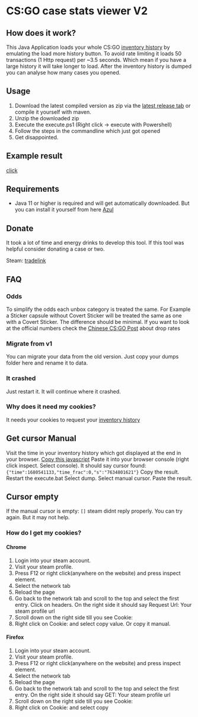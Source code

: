 # CS:GO case stats viewer V2

## How does it work?

This Java Application loads your whole CS:GO <a href=https://steamcommunity.com/my/inventoryhistory>inventory
history</a> by emulating the load more history button.
To avoid rate limiting it loads 50 transactions (1 Http request) per ~3.5 seconds. Which mean if you have a large
history it will take longer to load.
After the inventory history is dumped you can analyse how many cases you opened.

## Usage

1. Download the latest compiled version as zip via
   the <a href=https://github.com/cantryDev/CSGOCaseStatsViewerV2/releases/latest>latest release tab</a> or compile it
   yourself with maven.
2. Unzip the downloaded zip
3. Execute the execute.ps1 (Right click -> execute with Powershell)
4. Follow the steps in the commandline which just got opened
5. Get disappointed.

## Example result

<a href=https://github.com/cantryDev/CSGOCaseStatsViewerV2/blob/master/result_18_06_2023_14_07.txt>click</a>

## Requirements

- Java 11 or higher is required and will get automatically downloaded. But you can install it yourself from
  here [Azul](https://www.azul.com/downloads/?version=java-21-lts&package=jre#zulu)


## Donate

It took a lot of time and energy drinks to develop this tool.
If this tool was helpful consider donating a case or two.

Steam: <a href="https://steamcommunity.com/tradeoffer/new/?partner=58001078&token=jeCI_XHm">tradelink</a>

## FAQ

### Odds

To simplify the odds each unbox category is treated the same.
For Example a Sticker capsule without Covert Sticker will be treated the same as one with a Covert Sticker.
The difference should be minimal.
If you want to look at the official numbers check
the <a href="https://www.csgo.com.cn/news/gamebroad/20170911/206155.shtml">Chinese CS:GO Post</a>  about drop rates

### Migrate from v1

You can migrate your data from the old version.
Just copy your dumps folder here and rename it to data.

### It crashed

Just restart it. It will continue where it crashed.

### Why does it need my cookies?

It needs your cookies to request your <a href=https://steamcommunity.com/my/inventoryhistory>inventory history</a>

## Get cursor Manual

Visit the time in your inventory history which got displayed at the end in your browser.
<a href=https://github.com/cantryDev/CSGOCaseStatsViewerV2/blob/master/js/cursorExtractor.js>Copy this javascript</a>
Paste it into your browser console (right click inspect. Select console).
It should say cursor found:
``{"time":1680541133,"time_frac":0,"s":"7634801621"}``
Copy the result.
Restart the execute.bat
Select dump.
Select manual cursor.
Paste the result.

## Cursor empty

If the manual cursor is empty: ``[]`` steam didnt reply properly.
You can try again. But it may not help.

### How do I get my cookies?

#### Chrome

1. Login into your steam account.
2. Visit your steam profile.
3. Press F12 or right click(anywhere on the website) and press inspect element.
4. Select the network tab
5. Reload the page
6. Go back to the network tab and scroll to the top and select the first entry. Click on headers. On the right side it
   should say Request Url: Your steam profile url
7. Scroll down on the right side till you see Cookie:
8. Right click on Cookie: and select copy value. Or copy it manual.

#### Firefox

1. Login into your steam account.
2. Visit your steam profile.
3. Press F12 or right click(anywhere on the website) and press inspect element.
4. Select the network tab
5. Reload the page
6. Go back to the network tab and scroll to the top and select the first entry. On the right side it should say GET:
   Your steam profile url
7. Scroll down on the right side till you see Cookie:
8. Right click on Cookie: and select copy
